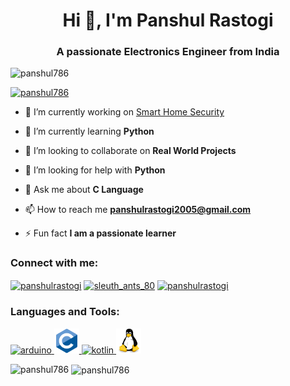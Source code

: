 <h1 align="center">Hi 👋, I'm Panshul Rastogi</h1>
<h3 align="center">A passionate Electronics Engineer from India</h3>

<p align="left"> <img src="https://komarev.com/ghpvc/?username=panshul786&label=Profile%20views&color=0e75b6&style=flat" alt="panshul786" /> </p>

<p align="left"> <a href="https://github.com/ryo-ma/github-profile-trophy"><img src="https://github-profile-trophy.vercel.app/?username=panshul786" alt="panshul786" /></a> </p>

- 🔭 I’m currently working on [Smart Home Security](https://www.linkedin.com/posts/panshul-rastogi-9b991a31a_innovationday-homesecurity-arduino-activity-7275491312731136000-QHPM?utm_source=share&utm_medium=member_desktop)

- 🌱 I’m currently learning **Python**

- 👯 I’m looking to collaborate on **Real World Projects**

- 🤝 I’m looking for help with **Python**

- 💬 Ask me about **C Language**

- 📫 How to reach me **panshulrastogi2005@gmail.com**

- ⚡ Fun fact **I am a passionate learner**

<h3 align="left">Connect with me:</h3>
<p align="left">
<a href="https://linkedin.com/in/panshulrastogi" target="blank"><img align="center" src="https://raw.githubusercontent.com/rahuldkjain/github-profile-readme-generator/master/src/images/icons/Social/linked-in-alt.svg" alt="panshulrastogi" height="30" width="40" /></a>
<a href="https://www.codechef.com/users/sleuth_ants_80" target="blank"><img align="center" src="https://cdn.jsdelivr.net/npm/simple-icons@3.1.0/icons/codechef.svg" alt="sleuth_ants_80" height="30" width="40" /></a>
<a href="https://www.hackerrank.com/panshulrastogi" target="blank"><img align="center" src="https://raw.githubusercontent.com/rahuldkjain/github-profile-readme-generator/master/src/images/icons/Social/hackerrank.svg" alt="panshulrastogi" height="30" width="40" /></a>
</p>

<h3 align="left">Languages and Tools:</h3>
<p align="left"> <a href="https://www.arduino.cc/" target="_blank" rel="noreferrer"> <img src="https://cdn.worldvectorlogo.com/logos/arduino-1.svg" alt="arduino" width="40" height="40"/> </a> <a href="https://www.cprogramming.com/" target="_blank" rel="noreferrer"> <img src="https://raw.githubusercontent.com/devicons/devicon/master/icons/c/c-original.svg" alt="c" width="40" height="40"/> </a> <a href="https://kotlinlang.org" target="_blank" rel="noreferrer"> <img src="https://www.vectorlogo.zone/logos/kotlinlang/kotlinlang-icon.svg" alt="kotlin" width="40" height="40"/> </a> <a href="https://www.linux.org/" target="_blank" rel="noreferrer"> <img src="https://raw.githubusercontent.com/devicons/devicon/master/icons/linux/linux-original.svg" alt="linux" width="40" height="40"/> </a> </p>

<p><img align="left" src="https://github-readme-stats.vercel.app/api/top-langs?username=panshul786&show_icons=true&locale=en&layout=compact" alt="panshul786" /></p>

<p>&nbsp;<img align="center" src="https://github-readme-stats.vercel.app/api?username=panshul786&show_icons=true&locale=en" alt="panshul786" /></p>
